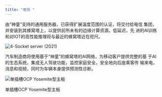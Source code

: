 ```yaml
---
title: "电信 "
---
```

<!--StartFragment-->

由“神童”支持的通用服务器，已获得扩展温度范围的认证，将交付给电信 集团，并安装到其蜂窝塔上，以提供前所未有的边缘计算资源。低延迟，先 进的AI训练和对IOT的高性能推理将与最近的蜂窝塔近在咫尺。

![4-Socket server (2021)](https://www.tachyum.com/assets/img/4-socket-cn.jpg "4-Socket server (2021)")

汽车制造商将使用基于“神童”的蜂窝塔的AI网络，为移动客户提供完整的基 于AI的生态系统，集成无人驾驶功能，监控家庭安全，安全地向后座乘客传 输来电，消息和视频，同时为车辆本身提供预测性诊断。

![单插槽OCP Yosemite型主板](https://www.tachyum.com/assets/img/1-socket-motherboard.jpg "单插槽OCP Yosemite型主板")

单插槽OCP Yosemite型主板